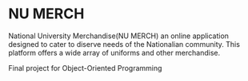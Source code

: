 # NU MERCH
<p> National University Merchandise(NU MERCH) an online application designed to cater to diserve needs of the Nationalian community.
This platform offers a wide array of uniforms and other merchandise. </p>
<p>Final project for Object-Oriented Programming</p>
